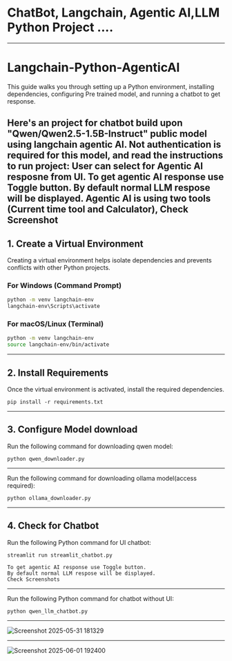# ChatBot, Langchain, Agentic AI,LLM Python Project .... 

---

# Langchain-Python-AgenticAI

This guide walks you through setting up a Python environment, installing dependencies, configuring Pre trained model, and running a chatbot to get response.

Here's an project for chatbot build upon "Qwen/Qwen2.5-1.5B-Instruct" public model using langchain agentic AI. 
Not authentication is required for this model, and read the instructions to run project:
User can select for Agentic AI resposne from UI.
To get agentic AI response use Toggle button.
By default normal LLM respose will be displayed.
Agentic AI is using two tools (Current time tool and Calculator), Check Screenshot
---

## 1. Create a Virtual Environment

Creating a virtual environment helps isolate dependencies and prevents conflicts with other Python projects.

### **For Windows (Command Prompt)**
```sh
python -m venv langchain-env
langchain-env\Scripts\activate
```

### **For macOS/Linux (Terminal)**
```sh
python -m venv langchain-env
source langchain-env/bin/activate
```

---

## 2. Install Requirements

Once the virtual environment is activated, install the required dependencies.

```
pip install -r requirements.txt
```

---

## 3. Configure Model download

Run the following command for downloading qwen model:

```
python qwen_downloader.py 
```
-----

Run the following command for downloading ollama model(access required):

```
python ollama_downloader.py 
```
-----

## 4. Check for Chatbot

Run the following Python command for UI chatbot:

```
streamlit run streamlit_chatbot.py
```

```
To get agentic AI response use Toggle button.
By default normal LLM respose will be displayed.
Check Screenshots
```
-------------



Run the following Python command for chatbot without UI:

```
python qwen_llm_chatbot.py 
```
-------------

![Screenshot 2025-05-31 181329](https://github.com/user-attachments/assets/e5aeca68-1ae0-402e-b680-f90e8f9ab510)

-------------

![Screenshot 2025-06-01 192400](https://github.com/user-attachments/assets/da020ab8-7139-45f1-bc51-80226dfea32a)



